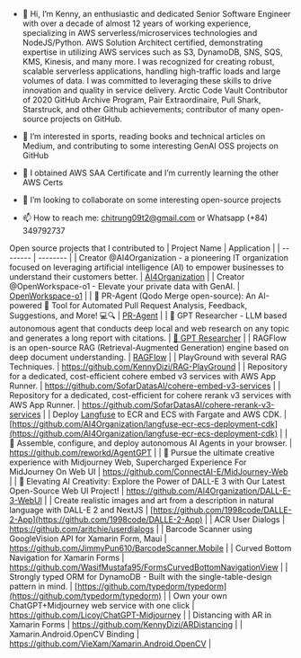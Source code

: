 - 👋 Hi, I’m Kenny, an enthusiastic and dedicated Senior Software Engineer with over a decade of almost 12 years of working experience, specializing in AWS serverless/microservices technologies and NodeJS/Python. AWS Solution Architect certified, demonstrating expertise in utilizing AWS services such as S3, DynamoDB, SNS, SQS, KMS, Kinesis, and many more. I was recognized for creating robust, scalable serverless applications, handling high-traffic loads and large volumes of data. I was committed to leveraging these skills to drive innovation and quality in service delivery. Arctic Code Vault Contributor of 2020 GitHub Archive Program, Pair Extraordinaire, Pull Shark, Starstruck, and other Github achievements; contributor of many open-source projects on GitHub.

- 👀 I’m interested in sports, reading books and technical articles on Medium, and contributing to some interesting GenAI OSS projects on GitHub
- 🌱 I obtained AWS SAA Certificate and I’m currently learning the other AWS Certs
- 💞️ I’m looking to collaborate on some interesting open-source projects
- 📫 How to reach me: chitrung09t2@gmail.com or Whatsapp (+84) 349792737

<!---
KennyDizi/KennyDizi is a ✨ special ✨ repository because its `README.md` (this file) appears on your GitHub profile.
You can click the Preview link to take a look at your changes.
--->
Open source projects that I contributed to
| Project Name | Application |
| -------- | -------- |
| Creator @AI4Organization - a pioneering IT organization focused on leveraging artificial intelligence (AI) to empower businesses to understand their customers better.    | [AI4Organization](https://github.com/AI4Organization)    |
| Creator @OpenWorkspace-o1 - Elevate your private data with GenAI.    | [OpenWorkspace-o1](https://github.com/OpenWorkspace-o1)     |
| 🚀 PR-Agent (Qodo Merge open-source): An AI-powered 🤖 Tool for Automated Pull Request Analysis, Feedback, Suggestions, and More! 💻🔍    | [PR-Agent](https://github.com/qodo-ai/pr-agent)    |
| 🔎 GPT Researcher - LLM based autonomous agent that conducts deep local and web research on any topic and generates a long report with citations.     | [🔎 GPT Researcher](https://github.com/assafelovic/gpt-researcher)    |
| RAGFlow is an open-source RAG (Retrieval-Augmented Generation) engine based on deep document understanding.     | [RAGFlow](https://github.com/infiniflow/ragflow)    |
| PlayGround with several RAG Techniques.     | https://github.com/KennyDizi/RAG-PlayGround    |
| Repository for a dedicated, cost-efficient cohere embed v3 services with AWS App Runner.     | https://github.com/SofarDatasAI/cohere-embed-v3-services    |
| Repository for a dedicated, cost-efficient for cohere rerank v3 services with AWS App Runner.     | https://github.com/SofarDatasAI/cohere-rerank-v3-services    |
| Deploy [Langfuse](https://github.com/langfuse/langfuse) to ECR and ECS with Fargate and AWS CDK.     | [https://github.com/AI4Organization/langfuse-ecr-ecs-deployment-cdk](https://github.com/AI4Organization/langfuse-ecr-ecs-deployment-cdk)    |
| 🤖 Assemble, configure, and deploy autonomous AI Agents in your browser.    | https://github.com/reworkd/AgentGPT    |
| 🍎 Pursue the ultimate creative experience with Midjourney Web, Supercharged Experience For MidJourney On Web UI    | https://github.com/ConnectAI-E/MidJourney-Web    |
| 🚀 Elevating AI Creativity: Explore the Power of DALL-E 3 with Our Latest Open-Source Web UI Project!    | https://github.com/AI4Organization/DALL-E-3-WebUI    |
| Create realistic images and art from a description in natural language with DALL-E 2 and NextJS    | [https://github.com/1998code/DALLE-2-App](https://github.com/1998code/DALLE-2-App)    |
| ACR User Dialogs    | https://github.com/aritchie/userdialogs    |
| Barcode Scanner using GoogleVision API for Xamarin Form, Maui    | https://github.com/JimmyPun610/BarcodeScanner.Mobile    |
| Curved Bottom Navigation for Xamarin Forms    | https://github.com/WasifMustafa95/FormsCurvedBottomNavigationView    |
| Strongly typed ORM for DynamoDB - Built with the single-table-design pattern in mind.    | [https://github.com/typedorm/typedorm](https://github.com/typedorm/typedorm)    |
| Own your own ChatGPT+Midjourney web service with one click     | https://github.com/Licoy/ChatGPT-Midjourney    |
| Distancing with AR in Xamarin Forms     | https://github.com/KennyDizi/ARDistancing    |
| Xamarin.Android.OpenCV Binding     | https://github.com/VieXam/Xamarin.Android.OpenCV    |

